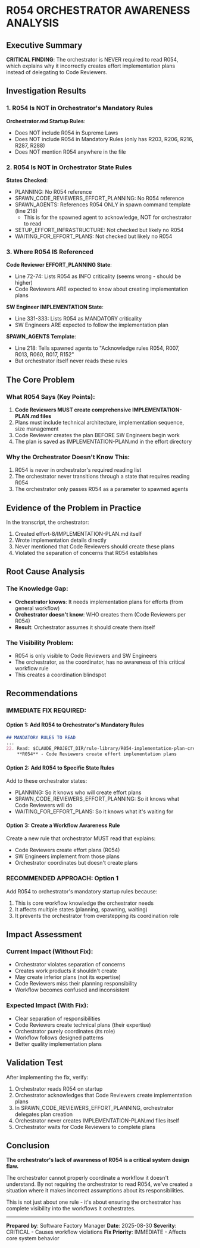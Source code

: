 # R054 ORCHESTRATOR AWARENESS ANALYSIS

## Executive Summary

**CRITICAL FINDING**: The orchestrator is NEVER required to read R054, which explains why it incorrectly creates effort implementation plans instead of delegating to Code Reviewers.

## Investigation Results

### 1. R054 Is NOT in Orchestrator's Mandatory Rules

**Orchestrator.md Startup Rules**:
- Does NOT include R054 in Supreme Laws
- Does NOT include R054 in Mandatory Rules (only has R203, R206, R216, R287, R288)
- Does NOT mention R054 anywhere in the file

### 2. R054 Is NOT in Orchestrator State Rules

**States Checked**:
- PLANNING: No R054 reference
- SPAWN_CODE_REVIEWERS_EFFORT_PLANNING: No R054 reference
- SPAWN_AGENTS: References R054 ONLY in spawn command template (line 218)
  - This is for the spawned agent to acknowledge, NOT for orchestrator to read
- SETUP_EFFORT_INFRASTRUCTURE: Not checked but likely no R054
- WAITING_FOR_EFFORT_PLANS: Not checked but likely no R054

### 3. Where R054 IS Referenced

**Code Reviewer EFFORT_PLANNING State**:
- Line 72-74: Lists R054 as INFO criticality (seems wrong - should be higher)
- Code Reviewers ARE expected to know about creating implementation plans

**SW Engineer IMPLEMENTATION State**:
- Line 331-333: Lists R054 as MANDATORY criticality
- SW Engineers ARE expected to follow the implementation plan

**SPAWN_AGENTS Template**:
- Line 218: Tells spawned agents to "Acknowledge rules R054, R007, R013, R060, R017, R152"
- But orchestrator itself never reads these rules

## The Core Problem

### What R054 Says (Key Points):
1. **Code Reviewers MUST create comprehensive IMPLEMENTATION-PLAN.md files**
2. Plans must include technical architecture, implementation sequence, size management
3. Code Reviewer creates the plan BEFORE SW Engineers begin work
4. The plan is saved as IMPLEMENTATION-PLAN.md in the effort directory

### Why the Orchestrator Doesn't Know This:
1. R054 is never in orchestrator's required reading list
2. The orchestrator never transitions through a state that requires reading R054
3. The orchestrator only passes R054 as a parameter to spawned agents

## Evidence of the Problem in Practice

In the transcript, the orchestrator:
1. Created effort-8/IMPLEMENTATION-PLAN.md itself
2. Wrote implementation details directly
3. Never mentioned that Code Reviewers should create these plans
4. Violated the separation of concerns that R054 establishes

## Root Cause Analysis

### The Knowledge Gap:
- **Orchestrator knows**: It needs implementation plans for efforts (from general workflow)
- **Orchestrator doesn't know**: WHO creates them (Code Reviewers per R054)
- **Result**: Orchestrator assumes it should create them itself

### The Visibility Problem:
- R054 is only visible to Code Reviewers and SW Engineers
- The orchestrator, as the coordinator, has no awareness of this critical workflow rule
- This creates a coordination blindspot

## Recommendations

### IMMEDIATE FIX REQUIRED:

#### Option 1: Add R054 to Orchestrator's Mandatory Rules
```markdown
## MANDATORY RULES TO READ
...
22. Read: $CLAUDE_PROJECT_DIR/rule-library/R054-implementation-plan-creation.md
    **R054** - Code Reviewers create effort implementation plans
```

#### Option 2: Add R054 to Specific State Rules
Add to these orchestrator states:
- PLANNING: So it knows who will create effort plans
- SPAWN_CODE_REVIEWERS_EFFORT_PLANNING: So it knows what Code Reviewers will do
- WAITING_FOR_EFFORT_PLANS: So it knows what it's waiting for

#### Option 3: Create a Workflow Awareness Rule
Create a new rule that orchestrator MUST read that explains:
- Code Reviewers create effort plans (R054)
- SW Engineers implement from those plans
- Orchestrator coordinates but doesn't create plans

### RECOMMENDED APPROACH: Option 1
Add R054 to orchestrator's mandatory startup rules because:
1. This is core workflow knowledge the orchestrator needs
2. It affects multiple states (planning, spawning, waiting)
3. It prevents the orchestrator from overstepping its coordination role

## Impact Assessment

### Current Impact (Without Fix):
- Orchestrator violates separation of concerns
- Creates work products it shouldn't create
- May create inferior plans (not its expertise)
- Code Reviewers miss their planning responsibility
- Workflow becomes confused and inconsistent

### Expected Impact (With Fix):
- Clear separation of responsibilities
- Code Reviewers create technical plans (their expertise)
- Orchestrator purely coordinates (its role)
- Workflow follows designed patterns
- Better quality implementation plans

## Validation Test

After implementing the fix, verify:
1. Orchestrator reads R054 on startup
2. Orchestrator acknowledges that Code Reviewers create implementation plans
3. In SPAWN_CODE_REVIEWERS_EFFORT_PLANNING, orchestrator delegates plan creation
4. Orchestrator never creates IMPLEMENTATION-PLAN.md files itself
5. Orchestrator waits for Code Reviewers to complete plans

## Conclusion

**The orchestrator's lack of awareness of R054 is a critical system design flaw.**

The orchestrator cannot properly coordinate a workflow it doesn't understand. By not requiring the orchestrator to read R054, we've created a situation where it makes incorrect assumptions about its responsibilities.

This is not just about one rule - it's about ensuring the orchestrator has complete visibility into the workflows it orchestrates.

---

**Prepared by**: Software Factory Manager
**Date**: 2025-08-30
**Severity**: CRITICAL - Causes workflow violations
**Fix Priority**: IMMEDIATE - Affects core system behavior